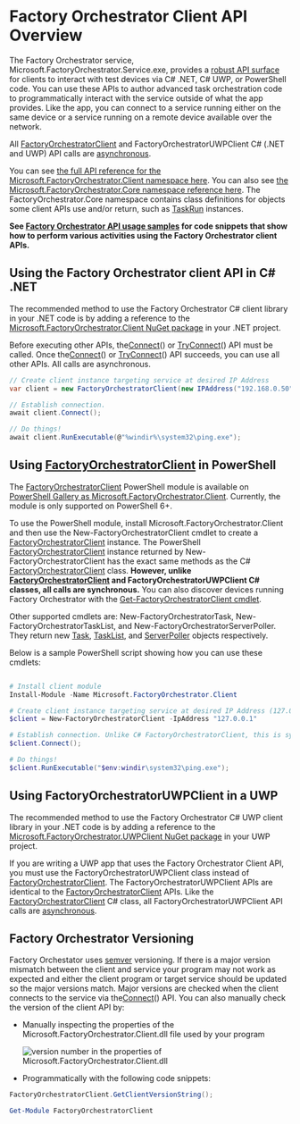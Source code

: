 <!-- Copyright (c) Microsoft Corporation. -->
<!-- Licensed under the MIT license. -->

# Factory Orchestrator Client API Overview
The Factory Orchestrator service, Microsoft.FactoryOrchestrator.Service.exe, provides a [robust API surface](../ClientLibrary/Microsoft-FactoryOrchestrator-Client) for clients to interact with test devices via C# .NET, C# UWP, or PowerShell code. You can use these APIs to author advanced task orchestration code to programmatically interact with the service outside of what the app provides. Like the app, you can connect to a service running either on the same device or a service running on a remote device available over the network.

All [FactoryOrchestratorClient](../ClientLibrary/Microsoft-FactoryOrchestrator-Client-FactoryOrchestratorClient-FactoryOrchestratorClient%28System-Net-IPAddress_int%29/) and FactoryOrchestratorUWPClient C# (.NET and UWP) API calls are [asynchronous](https://docs.microsoft.com/dotnet/csharp/async).

You can see [the full API reference for the Microsoft.FactoryOrchestrator.Client namespace here](../ClientLibrary/Microsoft-FactoryOrchestrator-Client). You can also see [the Microsoft.FactoryOrchestrator.Core namespace reference here](../CoreLibrary/Microsoft-FactoryOrchestrator-Core). The FactoryOrchestrator.Core namespace contains class definitions for objects some client APIs use and/or return, such as [TaskRun](../CoreLibrary/Microsoft-FactoryOrchestrator-Core-TaskRun/) instances.

**See [Factory Orchestrator API usage samples](../factory-orchestrator-client-usage-samples) for code snippets that show how to perform various activities using the Factory Orchestrator client APIs.**

## Using the Factory Orchestrator client API in C# .NET
The recommended method to use the Factory Orchestrator C# client library in your .NET code is by adding a reference to the [Microsoft.FactoryOrchestrator.Client NuGet package](https://www.nuget.org/packages/Microsoft.FactoryOrchestrator.Client/) in your .NET project.

Before executing other APIs, the[Connect](../ClientLibrary/Microsoft-FactoryOrchestrator-Client-FactoryOrchestratorClient-Connect%28bool%29/)() or [TryConnect](../ClientLibrary/Microsoft-FactoryOrchestrator-Client-FactoryOrchestratorClient-TryConnect%28bool%29/)() API must be called. Once the[Connect](../ClientLibrary/Microsoft-FactoryOrchestrator-Client-FactoryOrchestratorClient-Connect%28bool%29/)() or [TryConnect](../ClientLibrary/Microsoft-FactoryOrchestrator-Client-FactoryOrchestratorClient-TryConnect%28bool%29/)() API succeeds, you can use all other APIs. All calls are asynchronous.

```csharp
// Create client instance targeting service at desired IP Address
var client = new FactoryOrchestratorClient(new IPAddress("192.168.0.50"));

// Establish connection.
await client.Connect();

// Do things!
await client.RunExecutable(@"%windir%\system32\ping.exe");
```

## Using [FactoryOrchestratorClient](../ClientLibrary/Microsoft-FactoryOrchestrator-Client-FactoryOrchestratorClient-FactoryOrchestratorClient%28System-Net-IPAddress_int%29/) in PowerShell
The [FactoryOrchestratorClient](../ClientLibrary/Microsoft-FactoryOrchestrator-Client-FactoryOrchestratorClient-FactoryOrchestratorClient%28System-Net-IPAddress_int%29/) PowerShell module is available on [PowerShell Gallery as Microsoft.FactoryOrchestrator.Client](https://www.powershellgallery.com/packages/Microsoft.FactoryOrchestrator.Client/). Currently, the module is only supported on PowerShell 6+.

To use the PowerShell module, install Microsoft.FactoryOrchestrator.Client and then use the New-FactoryOrchestratorClient cmdlet to create a [FactoryOrchestratorClient](.\ClientLibrary\Microsoft-FactoryOrchestrator-Client-FactoryOrchestratorClient.md) instance. The PowerShell [FactoryOrchestratorClient](../ClientLibrary/Microsoft-FactoryOrchestrator-Client-FactoryOrchestratorClient-FactoryOrchestratorClient%28System-Net-IPAddress_int%29/) instance returned by New-FactoryOrchestratorClient has the exact same methods as the C# [FactoryOrchestratorClient](../ClientLibrary/Microsoft-FactoryOrchestrator-Client-FactoryOrchestratorClient-FactoryOrchestratorClient%28System-Net-IPAddress_int%29/) class. **However, unlike [FactoryOrchestratorClient](../ClientLibrary/Microsoft-FactoryOrchestrator-Client-FactoryOrchestratorClient-FactoryOrchestratorClient%28System-Net-IPAddress_int%29/) and FactoryOrchestratorUWPClient C# classes, all calls are synchronous.** You can also discover devices running Factory Orchestrator with the [Get-FactoryOrchestratorClient cmdlet](factory-orchestrator-client-usage-samples.md#find-devices-running-factory-orchestrator).

Other supported cmdlets are: New-FactoryOrchestratorTask, New-FactoryOrchestratorTaskList, and New-FactoryOrchestratorServerPoller. They return new [Task](../CoreLibrary/Microsoft-FactoryOrchestrator-Core-TaskBase), [TaskList](../CoreLibrary/Microsoft-FactoryOrchestrator-Core-TaskList), and [ServerPoller](../ClientLibrary/Microsoft-FactoryOrchestrator-Client-ServerPoller) objects respectively.

Below is a sample PowerShell script showing how you can use these cmdlets:
```powershell

# Install client module
Install-Module -Name Microsoft.FactoryOrchestrator.Client

# Create client instance targeting service at desired IP Address (127.0.0.1 == loopback)
$client = New-FactoryOrchestratorClient -IpAddress "127.0.0.1"

# Establish connection. Unlike C# FactoryOrchestratorClient, this is synchronous
$client.Connect();

# Do things!
$client.RunExecutable("$env:windir\system32\ping.exe");
```

## Using FactoryOrchestratorUWPClient in a UWP
The recommended method to use the Factory Orchestrator C# UWP client library in your .NET code is by adding a reference to the [Microsoft.FactoryOrchestrator.UWPClient NuGet package](https://www.nuget.org/packages/Microsoft.FactoryOrchestrator.UWPClient/) in your UWP project.

If you are writing a UWP app that uses the Factory Orchestrator Client API, you must use the FactoryOrchestratorUWPClient class instead of [FactoryOrchestratorClient](../ClientLibrary/Microsoft-FactoryOrchestrator-Client-FactoryOrchestratorClient-FactoryOrchestratorClient%28System-Net-IPAddress_int%29/). The FactoryOrchestratorUWPClient APIs are identical to the [FactoryOrchestratorClient](../ClientLibrary/Microsoft-FactoryOrchestrator-Client-FactoryOrchestratorClient-FactoryOrchestratorClient%28System-Net-IPAddress_int%29/) APIs. Like the [FactoryOrchestratorClient](../ClientLibrary/Microsoft-FactoryOrchestrator-Client-FactoryOrchestratorClient-FactoryOrchestratorClient%28System-Net-IPAddress_int%29/) C# class, all FactoryOrchestratorUWPClient API calls are [asynchronous](https://docs.microsoft.com/dotnet/csharp/async).

## Factory Orchestrator Versioning
Factory Orchestator uses [semver](https://semver.org/) versioning. If there is a major version mismatch between the client and service your program may not work as expected and either the client program or target service should be updated so the major versions match. Major versions are checked when the client connects to the service via the[Connect](../ClientLibrary/Microsoft-FactoryOrchestrator-Client-FactoryOrchestratorClient-Connect%28bool%29/)() API. You can also manually check the version of the client API by:

- Manually inspecting the properties of the Microsoft.FactoryOrchestrator.Client.dll file used by your program

    ![version number in the properties of Microsoft.FactoryOrchestrator.Client.dll](./images/fo-version-number.png)

- Programmatically with the following code snippets:

```C#
FactoryOrchestratorClient.GetClientVersionString();
```
```powershell
Get-Module FactoryOrchestratorClient
```
